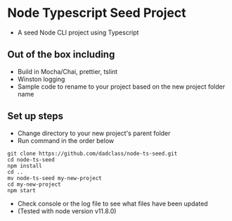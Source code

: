 # Node Typescript Seed Project
- A seed Node CLI project using Typescript
## Out of the box including
- Build in Mocha/Chai, prettier, tslint
- Winston logging
- Sample code to rename to your project based on the new project folder name
## Set up steps
- Change directory to your new project's parent folder
- Run command in the order below
```
git clone https://github.com/dadclass/node-ts-seed.git
cd node-ts-seed
npm install
cd ..
mv node-ts-seed my-new-project
cd my-new-project
npm start
```
- Check console or the log file to see what files have been updated
- (Tested with node version v11.8.0)

